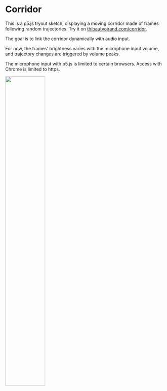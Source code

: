 # Corridor

This is a p5.js tryout sketch, displaying a moving corridor made of frames
following random trajectories. Try it on [thibautvoirand.com/corridor](http://thibautvoirand.com/corridor/).

The goal is to link the corridor dynamically with audio input.

For now, the frames' brightness varies with the microphone input volume, and 
trajectory changes are triggered by volume peaks.

The microphone input with p5.js is limited to certain browsers. Access with
Chrome is limited to https.

 <img src="docs/example.png" width="50%" />
